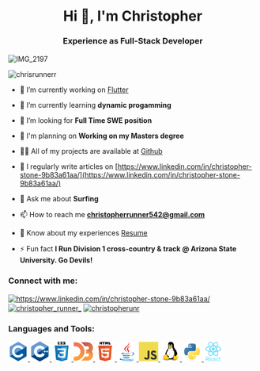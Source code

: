 <h1 align="center">Hi 👋, I'm Christopher</h1>
<h3 align="center">Experience as Full-Stack Developer</h3>
<!-- <img align="center" alt="Coding" width="1600" length="480" src="https://i.pinimg.com/originals/e5/9a/b1/e59ab161ec469cf9c08ea6908652926c.gif"> -->
<!-- <img align="right" alt="Coding" width="400" src="https://img3.pillowfort.social/posts/583e06ca981f7a3904fd.gif"> -->
<img src="https://github.com/ChrisrunnerR/ChrisrunnerR/assets/72762131/d691aaad-9e62-430f-9258-3438c84ab665" alt="IMG_2197" width="1400" height="480" align="center">






<p align="left"> <img src="https://komarev.com/ghpvc/?username=chrisrunnerr&label=Profile%20views&color=0e75b6&style=flat" alt="chrisrunnerr" /> </p>

- 🔭 I’m currently working on [Flutter]()

- 🌱 I’m currently learning **dynamic progamming**

- 👯 I’m looking for **Full Time SWE position**

- 🤝 I'm planning on **Working on my Masters degree**

- 👨‍💻 All of my projects are available at [Github](https://github.com/ChrisrunnerR)

- 📝 I regularly write articles on [https://www.linkedin.com/in/christopher-stone-9b83a61aa/](https://www.linkedin.com/in/christopher-stone-9b83a61aa/)

- 💬 Ask me about **Surfing**

- 📫 How to reach me **christopherrunner542@gmail.com**

- 📄 Know about my experiences [Resume](https://docs.google.com/document/d/15zLgPZA-bMzZy6yBeDWzLYPuIkqSIWk_xi9R3rZGd38/edit?usp=share_link)

- ⚡ Fun fact **I Run Division 1 cross-country & track @ Arizona State University. Go Devils!**

<h3 align="left">Connect with me:</h3>
<p align="left">
<a href="https://linkedin.com/in/https://www.linkedin.com/in/christopher-stone-9b83a61aa/" target="blank"><img align="center" src="https://raw.githubusercontent.com/rahuldkjain/github-profile-readme-generator/master/src/images/icons/Social/linked-in-alt.svg" alt="https://www.linkedin.com/in/christopher-stone-9b83a61aa/" height="30" width="40" /></a>
<a href="https://instagram.com/christopher_runner_" target="blank"><img align="center" src="https://raw.githubusercontent.com/rahuldkjain/github-profile-readme-generator/master/src/images/icons/Social/instagram.svg" alt="christopher_runner_" height="30" width="40" /></a>
<a href="https://www.leetcode.com/christopherunr" target="blank"><img align="center" src="https://raw.githubusercontent.com/rahuldkjain/github-profile-readme-generator/master/src/images/icons/Social/leet-code.svg" alt="christopherunr" height="30" width="40" /></a>
</p>

<h3 align="left">Languages and Tools:</h3>
<p align="left"> <a href="https://www.cprogramming.com/" target="_blank" rel="noreferrer"> <img src="https://raw.githubusercontent.com/devicons/devicon/master/icons/c/c-original.svg" alt="c" width="40" height="40"/> </a> <a href="https://www.w3schools.com/cpp/" target="_blank" rel="noreferrer"> <img src="https://raw.githubusercontent.com/devicons/devicon/master/icons/cplusplus/cplusplus-original.svg" alt="cplusplus" width="40" height="40"/> </a> <a href="https://www.w3schools.com/css/" target="_blank" rel="noreferrer"> <img src="https://raw.githubusercontent.com/devicons/devicon/master/icons/css3/css3-original-wordmark.svg" alt="css3" width="40" height="40"/> </a> <a href="https://d3js.org/" target="_blank" rel="noreferrer"> <img src="https://raw.githubusercontent.com/devicons/devicon/master/icons/d3js/d3js-original.svg" alt="d3js" width="40" height="40"/> </a> <a href="https://www.w3.org/html/" target="_blank" rel="noreferrer"> <img src="https://raw.githubusercontent.com/devicons/devicon/master/icons/html5/html5-original-wordmark.svg" alt="html5" width="40" height="40"/> </a> <a href="https://www.java.com" target="_blank" rel="noreferrer"> <img src="https://raw.githubusercontent.com/devicons/devicon/master/icons/java/java-original.svg" alt="java" width="40" height="40"/> </a> <a href="https://developer.mozilla.org/en-US/docs/Web/JavaScript" target="_blank" rel="noreferrer"> <img src="https://raw.githubusercontent.com/devicons/devicon/master/icons/javascript/javascript-original.svg" alt="javascript" width="40" height="40"/> </a> <a href="https://www.linux.org/" target="_blank" rel="noreferrer"> <img src="https://raw.githubusercontent.com/devicons/devicon/master/icons/linux/linux-original.svg" alt="linux" width="40" height="40"/> </a> <a href="https://www.python.org" target="_blank" rel="noreferrer"> <img src="https://raw.githubusercontent.com/devicons/devicon/master/icons/python/python-original.svg" alt="python" width="40" height="40"/> </a> <a href="https://reactjs.org/" target="_blank" rel="noreferrer"> <img src="https://raw.githubusercontent.com/devicons/devicon/master/icons/react/react-original-wordmark.svg" alt="react" width="40" height="40"/> </a> </p>
<!-- <p><img align="left" src="https://github-readme-stats.vercel.app/api/top-langs?username=chrisrunnerr&show_icons=true&locale=en&layout=compact" alt="chrisrunnerr" /></p>

<p>&nbsp;<img align="center" src="https://github-readme-stats.vercel.app/api?username=chrisrunnerr&show_icons=true&locale=en" alt="chrisrunnerr" /></p>

<p><img align="center" src="https://github-readme-streak-stats.herokuapp.com/?user=chrisrunnerr&" alt="chrisrunnerr" /></p> -->

